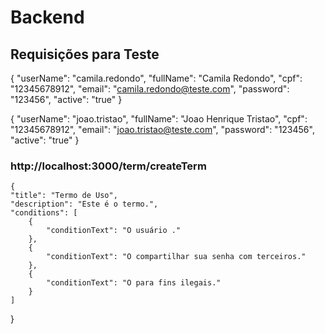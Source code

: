 # Backend


## Requisições para Teste
{
    "userName": "camila.redondo",
    "fullName": "Camila Redondo",
    "cpf": "12345678912",
    "email": "camila.redondo@teste.com",
    "password": "123456",
    "active": "true"
}

{
    "userName": "joao.tristao",
    "fullName": "Joao Henrique Tristao",
    "cpf": "12345678912",
    "email": "joao.tristao@teste.com",
    "password": "123456",
    "active": "true"
}
### http://localhost:3000/term/createTerm
    {
    "title": "Termo de Uso",
    "description": "Este é o termo.",
    "conditions": [
        {
            "conditionText": "O usuário ."
        },
        {
            "conditionText": "O compartilhar sua senha com terceiros."
        },
        {
            "conditionText": "O para fins ilegais."
        }
    ]
}
